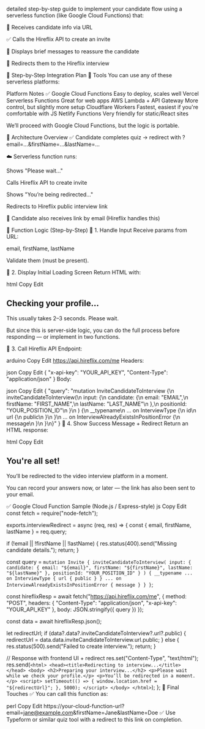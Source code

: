 detailed step-by-step guide to implement your candidate flow using a serverless function (like Google Cloud Functions) that:

👤 Receives candidate info via URL

✅ Calls the Hireflix API to create an invite

💬 Displays brief messages to reassure the candidate

🔗 Redirects them to the Hireflix interview

🧩 Step-by-Step Integration Plan
🔧 Tools
You can use any of these serverless platforms:

Platform	Notes
✅ Google Cloud Functions	Easy to deploy, scales well
Vercel Serverless Functions	Great for web apps
AWS Lambda + API Gateway	More control, but slightly more setup
Cloudflare Workers	Fastest, easiest if you're comfortable with JS
Netlify Functions	Very friendly for static/React sites

We’ll proceed with Google Cloud Functions, but the logic is portable.

🧱 Architecture Overview
✅ Candidate completes quiz → redirect with ?email=...&firstName=...&lastName=...

☁️ Serverless function runs:

Shows "Please wait..."

Calls Hireflix API to create invite

Shows "You’re being redirected..."

Redirects to Hireflix public interview link

📧 Candidate also receives link by email (Hireflix handles this)

🧪 Function Logic (Step-by-Step)
🔹 1. Handle Input
Receive params from URL:

email, firstName, lastName

Validate them (must be present).

🔹 2. Display Initial Loading Screen
Return HTML with:

html
Copy
Edit
<h2>Checking your profile...</h2>
<p>This usually takes 2–3 seconds. Please wait.</p>
<script>
  setTimeout(() => {
    window.location.href = "/trigger-invite?email=..."; // actual next stage or reloads in place
  }, 3000);
</script>
But since this is server-side logic, you can do the full process before responding — or implement in two functions.

🔹 3. Call Hireflix API
Endpoint:

arduino
Copy
Edit
https://api.hireflix.com/me
Headers:

json
Copy
Edit
{
  "x-api-key": "YOUR_API_KEY",
  "Content-Type": "application/json"
}
Body:

json
Copy
Edit
{
  "query": "mutation InviteCandidateToInterview {\n  inviteCandidateToInterview(\n    input: {\n      candidate: {\n        email: \"EMAIL\",\n        firstName: \"FIRST_NAME\",\n        lastName: \"LAST_NAME\"\n      },\n      positionId: \"YOUR_POSITION_ID\"\n    }\n  ) {\n    __typename\n    ... on InterviewType {\n      id\n      url {\n        public\n      }\n    }\n    ... on InterviewAlreadyExistsInPositionError {\n      message\n    }\n  }\n}"
}
🔹 4. Show Success Message + Redirect
Return an HTML response:

html
Copy
Edit
<h2>You're all set!</h2>
<p>You’ll be redirected to the video interview platform in a moment.</p>
<p>You can record your answers now, or later — the link has also been sent to your email.</p>
<script>
  setTimeout(() => {
    window.location.href = "https://app.hireflix.com/ACTUAL_PUBLIC_URL";
  }, 6000);
</script>
✅ Google Cloud Function Sample (Node.js / Express-style)
js
Copy
Edit
const fetch = require("node-fetch");

exports.interviewRedirect = async (req, res) => {
  const { email, firstName, lastName } = req.query;

  if (!email || !firstName || !lastName) {
    res.status(400).send("Missing candidate details.");
    return;
  }

  const query = `
    mutation Invite {
      inviteCandidateToInterview(
        input: {
          candidate: {
            email: "${email}",
            firstName: "${firstName}",
            lastName: "${lastName}"
          },
          positionId: "YOUR_POSITION_ID"
        }
      ) {
        __typename
        ... on InterviewType {
          url {
            public
          }
        }
        ... on InterviewAlreadyExistsInPositionError {
          message
        }
      }
    }
  `;

  const hireflixResp = await fetch("https://api.hireflix.com/me", {
    method: "POST",
    headers: {
      "Content-Type": "application/json",
      "x-api-key": "YOUR_API_KEY"
    },
    body: JSON.stringify({ query })
  });

  const data = await hireflixResp.json();

  let redirectUrl;
  if (data?.data?.inviteCandidateToInterview?.url?.public) {
    redirectUrl = data.data.inviteCandidateToInterview.url.public;
  } else {
    res.status(500).send("Failed to create interview.");
    return;
  }

  // Response with frontend UI + redirect
  res.set("Content-Type", "text/html");
  res.send(`
    <html>
    <head><title>Redirecting to interview...</title></head>
    <body>
      <h2>Preparing your interview...</h2>
      <p>Please wait while we check your profile.</p>
      <p>You’ll be redirected in a moment.</p>
      <script>
        setTimeout(() => {
          window.location.href = "${redirectUrl}";
        }, 5000);
      </script>
    </body>
    </html>
  `);
};
🧩 Final Touches
✅ You can call this function as:

perl
Copy
Edit
https://your-cloud-function-url?email=jane@example.com&firstName=Jane&lastName=Doe
✅ Use Typeform or similar quiz tool with a redirect to this link on completion.